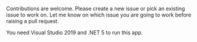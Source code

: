 Contributions are welcome. Please create a new issue or pick an existing 
issue to work on. Let me know on which issue you are going to work before 
raising a pull request.

You need Visual Studio 2019 and .NET 5 to run this app.
